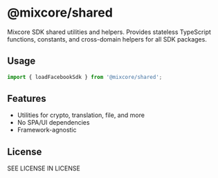 
# @mixcore/shared

Mixcore SDK shared utilities and helpers. Provides stateless TypeScript functions, constants, and cross-domain helpers for all SDK packages.

## Usage

```ts
import { loadFacebookSdk } from '@mixcore/shared';
```

## Features
- Utilities for crypto, translation, file, and more
- No SPA/UI dependencies
- Framework-agnostic

## License
SEE LICENSE IN LICENSE
